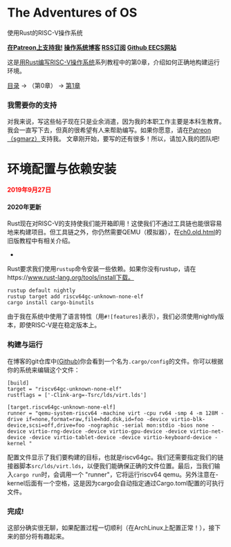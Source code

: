 # The Adventures of OS

使用Rust的RISC-V操作系统

**[在Patreon上支持我!](https://www.patreon.com/sgmarz)  [操作系统博客](http://osblog.stephenmarz.com/)  [RSS订阅](http://osblog.stephenmarz.com/feed.rss)  [Github ](https://github.com/sgmarz)  [EECS网站](http://web.eecs.utk.edu/~smarz1)**

这是[用Rust编写RISC-V操作系统](http://osblog.stephenmarz.com/index.html)系列教程中的第0章，介绍如何正确地构建运行环境。

[目录](http://osblog.stephenmarz.com/index.html) → （第0章） → [第1章](http://osblog.stephenmarz.com/ch1.html)

### 我需要你的支持

对我来说，写这些帖子现在只是业余消遣，因为我的本职工作主要是本科生教育。我会一直写下去，但真的很希望有人来帮助编写。如果你愿意，请在[Patreon（sgmarz）](https://www.patreon.com/sgmarz)支持我。
文章刚开始，要写的还有很多！所以，请加入我的团队吧!



# 环境配置与依赖安装

**<span style='color:red;'>2019年9月27日</span>**

#### 2020年更新

Rust现在对RISC-V的支持使我们能开箱即用！这使我们不通过工具链也能很容易地来构建项目。但工具链之外，你仍然需要QEMU（模拟器），在[ch0.old.html](http://osblog.stephenmarz.com/ch0.old.html)的旧版教程中有相关介绍。

- 

Rust要求我们使用`rustup`命令安装一些依赖。如果你没有rustup，请在https://www.rust-lang.org/tools/install下载。

```
rustup default nightly
rustup target add riscv64gc-unknown-none-elf
cargo install cargo-binutils
```

由于我在系统中使用了语言特性（用`#![features]`表示），我们必须使用nightly版本，即使RISC-V是在稳定版本上。

### 构建与运行

在博客的git仓库中[(Github)](https://github.com/sgmarz/osblog)你会看到一个名为`.cargo/config`的文件。你可以根据你的系统来编辑这个文件：

```
[build]
target = "riscv64gc-unknown-none-elf"
rustflags = ['-Clink-arg=-Tsrc/lds/virt.lds']

[target.riscv64gc-unknown-none-elf]
runner = "qemu-system-riscv64 -machine virt -cpu rv64 -smp 4 -m 128M -drive if=none,format=raw,file=hdd.dsk,id=foo -device virtio-blk-device,scsi=off,drive=foo -nographic -serial mon:stdio -bios none -device virtio-rng-device -device virtio-gpu-device -device virtio-net-device -device virtio-tablet-device -device virtio-keyboard-device -kernel "	
```

配置文件显示了我们要构建的目标，也就是riscv64gc。我们还需要指定我们的链接器脚本`src/lds/virt.lds`，以便我们能确保正确的文件位置。最后，当我们输入`cargo run`时，会调用一个 "runner"，它将运行riscv64 qemu。另外注意在-kernel后面有一个空格，这是因为cargo会自动指定通过Cargo.toml配置的可执行文件。

### 完成!

这部分确实很无聊，如果配置过程一切顺利（在ArchLinux上配置正常！），接下来的部分将有趣起来。

